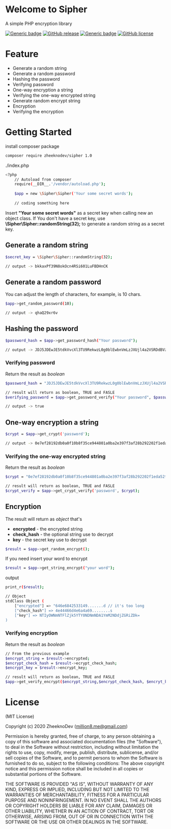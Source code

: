 # Welcome to Sipher
A simple PHP encryption library

[![Generic badge](https://img.shields.io/badge/php-7.x-green.svg)]() [![GitHub release](https://img.shields.io/github/release/ZheeknoDev/Sipher.svg)](https://GitHub.com/ZheeknoDev/Sipher/tags/) [![Generic badge](https://img.shields.io/badge/package-sipher-orange.svg)](https://packagist.org/packages/zheeknodev/sipher) [![GitHub license](https://img.shields.io/github/license/ZheeknoDev/ASPRA)](https://github.com/ZheeknoDev/ASPRA/blob/main/LICENSE)

# Feature
- Generate a random string
- Generate a random password
- Hashing the password
- Verifying password
- One-way encryption a string
- Verifying the one-way encrypted string
- Generate random encrypt string
- Encryption
- Verifying the encryption

# Getting Started
install composer package
```sh
composer require zheeknodev/sipher 1.0
```
./index.php
```sh
<?php
    // Autoload from composer
    require(__DIR__.'/vendor/autoload.php');
    
    $app = new \Sipher\Sipher('Your some secret words');
    
    // coding something here
```
Insert **"Your some secret words"** as a secret key when calling new an object class.
If You don't have a secret key, use **\Sipher\Sipher::randomString(32);** to generate a random string as a secret key.

## Generate a random string
```sh
$secret_key = \Sipher\Sipher::randomString(32); 

// output -> bkkaxPf39N8okOcn4RSi601LuFBDHnCK
```

## Generate a random password
You can adjust the length of characters, for example, is 10 chars.
```sh
$app->get_random_password(10);

// output -> qhaQ29xr6v
```

## Hashing the password
```sh
$password_hash = $app->get_password_hash("Your password");

// output -> JDJ5JDEwJE5tdkVvcXl3TU9RekwzL0g0blEwbnVmLzJXUjl4a2VSRDdBVzJBN2JXMkltYVF1UjVHdzRT
```

### Verifying password
Return the result as *boolean*
```sh
$password_hash = "JDJ5JDEwJE5tdkVvcXl3TU9RekwzL0g0blEwbnVmLzJXUjl4a2VSRDdBVzJBN2JXMkltYVF1UjVHdzRT";

// result will return as boolean, TRUE and FASLE
$verifying_password = $app->get_password_verify("Your password", $password_hash);

// output -> true
```

## One-way encryption a string
```sh
$crypt = $app->get_crypt('password');

// output -> 0e7ef28192db0a0f10b8f35ce944801a0ba2e397f3af28b292202f1eda52f5cb
```

### Verifying the one-way encrypted string
Return the result as *boolean*
```sh
$crypt = "0e7ef28192db0a0f10b8f35ce944801a0ba2e397f3af28b292202f1eda52f5cb";

// result will return as boolean, TRUE and FASLE
$crypt_verify = $app->get_crypt_verify('password', $crypt);
```

## Encryption
The result will return as *object* that's
- **encrypted** - the encrypted string
- **check_hash** - the optional string use to decrypt 
- **key** - the secret key use to decrypt
```sh
$result = $app->get_random_encrypt();
```
If you need insert your word to encrypt
```sh
$result = $app->get_string_encrypt("your word");
```
output
```sh
print_r($result);

// Object
stdClass Object (
	["encrypted"] => "646e6842533149.......d // it's too long
	["check_hash"] => 4e44466d4e6a4a69........s 
	["key"] => NTIyOWNmNTFlZjk5YTY0NDNmNDA1YmM2NDdjZGRiZDk=
)
```
### Verifying encryption
Return the result as *boolean*
```sh
// From the previous example
$encrypt_string = $result->encrypted;
$encrypt_check_hash = $result->ecrypt_check_hash;
$encrypt_key = $result->encrypt_key;

// result will return as boolean, TRUE and FASLE
$app->get_verify_encrypt($encrypt_string,$encrypt_check_hash, $encryt_key); 
```

# License
(MIT License)

Copyright (c) 2020 ZheeknoDev (million8.me@gmail.com)

Permission is hereby granted, free of charge, to any person obtaining a copy of this software and associated documentation files (the "Software"), to deal in the Software without restriction, including without limitation the rights to use, copy, modify, merge, publish, distribute, sublicense, and/or sell copies of the Software, and to permit persons to whom the Software is furnished to do so, subject to the following conditions: The above copyright notice and this permission notice shall be included in all copies or substantial portions of the Software.

THE SOFTWARE IS PROVIDED "AS IS", WITHOUT WARRANTY OF ANY KIND, EXPRESS OR IMPLIED, INCLUDING BUT NOT LIMITED TO THE WARRANTIES OF MERCHANTABILITY, FITNESS FOR A PARTICULAR PURPOSE AND NONINFRINGEMENT. IN NO EVENT SHALL THE AUTHORS OR COPYRIGHT HOLDERS BE LIABLE FOR ANY CLAIM, DAMAGES OR OTHER LIABILITY, WHETHER IN AN ACTION OF CONTRACT, TORT OR OTHERWISE, ARISING FROM, OUT OF OR IN CONNECTION WITH THE SOFTWARE OR THE USE OR OTHER DEALINGS IN THE SOFTWARE.

